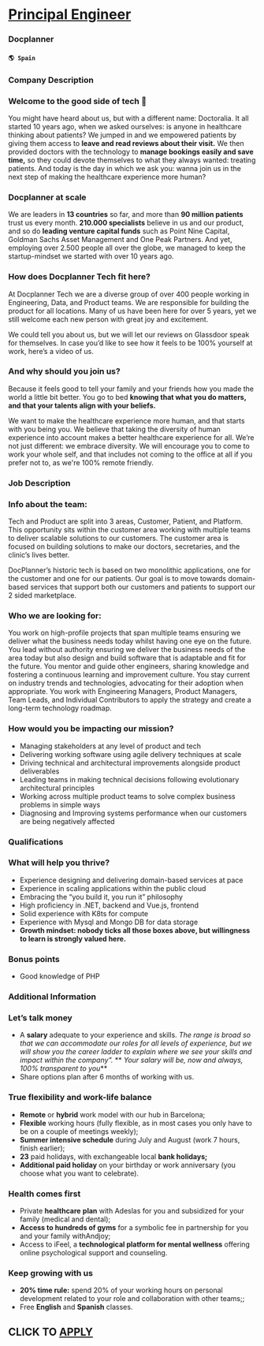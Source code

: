 # [Principal Engineer](https://www.remotewlb.com/apply/principal-engineer-65200)  
### Docplanner  
#### `🌎 Spain`  

### Company Description

### Welcome to the good side of tech 👋

You might have heard about us, but with a different name: Doctoralia. It all started 10 years ago, when we asked ourselves: is anyone in healthcare thinking about patients? We jumped in and we empowered patients by giving them access to **leave and read reviews about their visit.** We then provided doctors with the technology to **manage bookings easily and save time,** so they could devote themselves to what they always wanted: treating patients. And today is the day in which we ask you: wanna join us in the next step of making the healthcare experience more human?

###  Docplanner at scale

We are leaders in **13 countries** so far, and more than **90 million patients** trust us every month. **210.000 specialists** believe in us and our product, and so do **leading venture capital funds** such as Point Nine Capital, Goldman Sachs Asset Management and One Peak Partners. And yet, employing over 2.500 people all over the globe, we managed to keep the startup-mindset we started with over 10 years ago.

### How does Docplanner Tech fit here?

At Docplanner Tech we are a diverse group of over 400 people working in Engineering, Data, and Product teams. We are responsible for building the product for all locations. Many of us have been here for over 5 years, yet we still welcome each new person with great joy and excitement.

We could tell you about us, but we will let our reviews on Glassdoor speak for themselves. In case you’d like to see how it feels to be 100% yourself at work, here’s a video of us.

### And why should you join us?

Because it feels good to tell your family and your friends how you made the world a little bit better. You go to bed **knowing that what you do matters, and that your talents align with your beliefs.**

We want to make the healthcare experience more human, and that starts with you being you. We believe that taking the diversity of human experience into account makes a better healthcare experience for all. We’re not just different: we embrace diversity. We will encourage you to come to work your whole self, and that includes not coming to the office at all if you prefer not to, as we're 100% remote friendly.

### Job Description

### Info about the team:

Tech and Product are split into 3 areas, Customer, Patient, and Platform. This opportunity sits within the customer area working with multiple teams to deliver scalable solutions to our customers. The customer area is focused on building solutions to make our doctors, secretaries, and the clinic’s lives better.

DocPlanner’s historic tech is based on two monolithic applications, one for the customer and one for our patients. Our goal is to move towards domain-based services that support both our customers and patients to support our 2 sided marketplace.

### Who we are looking for:

You work on high-profile projects that span multiple teams ensuring we deliver what the business needs today whilst having one eye on the future. You lead without authority ensuring we deliver the business needs of the area today but also design and build software that is adaptable and fit for the future. You mentor and guide other engineers, sharing knowledge and fostering a continuous learning and improvement culture. You stay current on industry trends and technologies, advocating for their adoption when appropriate. You work with Engineering Managers, Product Managers, Team Leads, and Individual Contributors to apply the strategy and create a long-term technology roadmap.  

### How would you be impacting our mission?

  * Managing stakeholders at any level of product and tech
  * Delivering working software using agile delivery techniques at scale
  * Driving technical and architectural improvements alongside product deliverables 
  * Leading teams in making technical decisions following evolutionary architectural principles
  * Working across multiple product teams to solve complex business problems in simple ways
  * Diagnosing and Improving systems performance when our customers are being negatively affected 

### Qualifications

### What will help you thrive?

  * Experience designing and delivering domain-based services at pace
  * Experience in scaling applications within the public cloud
  * Embracing the “you build it, you run it” philosophy
  * High proficiency in .NET, backend and Vue.js, frontend 
  * Solid experience with K8ts for compute
  * Experience with Mysql and Mongo DB for data storage
  * **Growth mindset: nobody ticks all those boxes above, but willingness to learn is strongly valued here.**

### Bonus points

  * Good knowledge of PHP 

### Additional Information

### Let’s talk money

  * A **salary** adequate to your experience and skills. _The range is broad so that we can accommodate our roles for all levels of experience, but we will show you the career ladder to explain where we see your skills and impact within the company"._ ** _Your salary will be, now and always, 100% transparent to you_**
  * Share options plan after 6 months of working with us.

### True flexibility and work-life balance

  * **Remote** or **hybrid** work model with our hub in Barcelona;
  * **Flexible** working hours (fully flexible, as in most cases you only have to be on a couple of meetings weekly);
  * **Summer intensive schedule** during July and August (work 7 hours, finish earlier);
  * **23** paid holidays, with exchangeable local **bank holidays;**
  * **Additional paid holiday** on your birthday or work anniversary (you choose what you want to celebrate).

### Health comes first

  * Private **healthcare** **plan** with Adeslas for you and subsidized for your family (medical and dental);
  * **Access to hundreds of gyms** for a symbolic fee in partnership for you and your family withAndjoy;
  * Access to iFeel, a **technological platform for mental wellness** offering online psychological support and counseling. 

### Keep growing with us

  * **20% time rule:** spend 20% of your working hours on personal development related to your role and collaboration with other teams;;
  * Free **English** and **Spanish** classes.

  
## CLICK TO [APPLY](https://www.remotewlb.com/apply/principal-engineer-65200)

